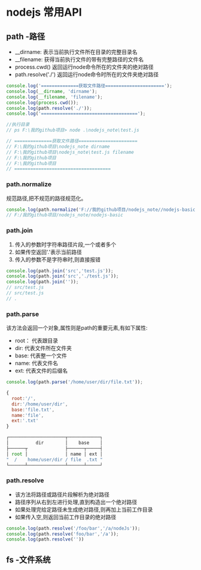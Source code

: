 # nodejs 常用API

## path -路径
- __dirname: 表示当前执行文件所在目录的完整目录名
- __filename: 获得当前执行文件的带有完整路径的文件名
- process.cwd() 返回运行node命令所在的文件夹的绝对路径
- path.resolve('./') 返回运行node命令时所在的文件夹绝对路径
```javascript
console.log('==============获取文件路径======================');
console.log(__dirname, 'dirname');
console.log(__filename, 'filename');
console.log(process.cwd());
console.log(path.resolve('./'));
console.log('====================================');

//执行目录
// ps F:\我的github项目> node .\nodejs_note\test.js

// ==============获取文件路径======================
// F:\我的github项目\nodejs_note dirname
// F:\我的github项目\nodejs_note\test.js filename
// F:\我的github项目
// F:\我的github项目
// ====================================
```
### path.normalize
规范路径,把不规范的路径规范化。
```javascript
console.log(path.normalize('F://我的github项目/nodejs_note//nodejs-basic'));
// F:/我的github项目/nodejs_note/nodejs-basic
```
### path.join
1. 传入的参数时字符串路径片段,一个或者多个
2. 如果传空返回'.'表示当前路径
3. 传入的参数不是字符串时,则直接报错
```javascript
console.log(path.join('src','test.js'));
console.log(path.join('src','./test.js'));
console.log(path.join(''));
// src/test.js
// src/test.js
// .
```
### path.parse
该方法会返回一个对象,属性则是path的重要元素,有如下属性:
- root： 代表跟目录
- dir: 代表文件所在文件夹
- base: 代表整一个文件
- name: 代表文件名
- ext: 代表文件的后缀名

```javascript
console.log(path.parse('/home/user/dir/file.txt'));

{
  root:'/',
  dir:'/home/user/dir',
  base:'file.txt',
  name:'file',
  ext:'.txt'
}

┌─────────────────────┬────────────┐
│          dir        │    base    │
├──────┬              ├──────┬─────┤
│ root │              │ name │ ext │
"  /    home/user/dir / file  .txt "
└──────┴──────────────┴──────┴─────┘
```
### path.resolve
- 该方法将路径或路径片段解析为绝对路径
- 路径序列从右到左进行处理,直到构造出一个绝对路径
- 如果处理完给定路径未生成绝对路径,则再加上当前工作目录
- 如果传入空,则返回当前工作目录的绝对路径
```javascript
console.log(path.resolve('/foo/bar','/a/nodeJs'));
console.log(path.resolve('foo/bar','/a'));
console.log(path.resolve(''))
```
## fs -文件系统
